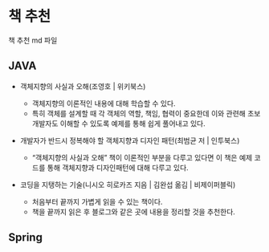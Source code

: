 # 책 추천
책 추천 md 파일

## JAVA
* 객체지향의 사실과 오해(조영호 | 위키북스)
	* 객체지향의 이론적인 내용에 대해 학습할 수 있다.
	* 특히 객체를 설계할 때 각 객체의 역할, 책임, 협력이 중요한데 이와 관련해 초보 개발자도 이해할 수 있도록 예제를 통해 쉽게 풀어내고 있다.

* 개발자가 반드시 정복해야 할 객체지향과 디자인 패턴(최범균 저 | 인투북스)
	* “객체지향의 사실과 오해” 책이 이론적인 부분을 다루고 있다면 이 책은 예제 코드를 통해 객체지향과 디자인패턴에 대해 다루고 있다.

* 코딩을 지탱하는 기술(니시오 히로카즈 지음 | 김완섭 옮김 | 비제이퍼블릭)
 	* 처음부터 끝까지 가볍게 읽을 수 있는 책이다.
	* 책을 끝까지 읽은 후 블로그와 같은 곳에 내용을 정리할 것을 추천한다.
	
## Spring
